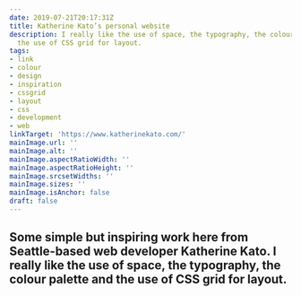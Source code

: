 ```yaml
---
date: 2019-07-21T20:17:31Z
title: Katherine Kato’s personal website
description: I really like the use of space, the typography, the colour palette and
  the use of CSS grid for layout.
tags:
- link
- colour
- design
- inspiration
- cssgrid
- layout
- css
- development
- web
linkTarget: 'https://www.katherinekato.com/'
mainImage.url: ''
mainImage.alt: ''
mainImage.aspectRatioWidth: ''
mainImage.aspectRatioHeight: ''
mainImage.srcsetWidths: ''
mainImage.sizes: ''
mainImage.isAnchor: false
draft: false
---
```

Some simple but inspiring work here from Seattle-based web developer Katherine Kato. I really like the use of space, the typography, the colour palette and the use of CSS grid for layout.
---
